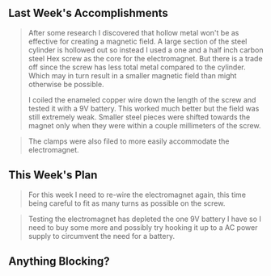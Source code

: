 ## Last Week's Accomplishments

> After some research I discovered that hollow metal won't be as effective for creating a magnetic field. A large section of the steel cylinder is hollowed out so instead I used a one and a half inch carbon steel Hex screw as the core for the electromagnet. But there is a trade off since the screw has less total metal compared to the cylinder. Which may in turn result in a smaller magnetic field than might otherwise be possible. 
> 
> I coiled the enameled copper wire down the length of the screw and tested it with a 9V battery. This worked much better but the field was still extremely weak. Smaller steel pieces were shifted towards the magnet only when they were within a couple millimeters of the screw. 

>The clamps were also filed to more easily accommodate the electromagnet.

## This Week's Plan

> For this week I need to re-wire the electromagnet again, this time being careful to fit as many turns as possible on the screw. 

> Testing the electromagnet has depleted the one 9V battery I have so I need to buy some more and possibly try hooking it up to a AC power supply to circumvent the need for a battery. 

## Anything Blocking?
> 